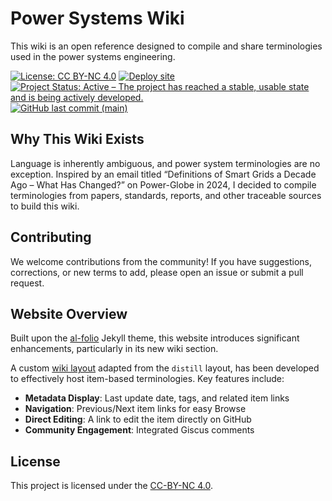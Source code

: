 # Power Systems Wiki

This wiki is an open reference designed to compile and share terminologies used in the power systems engineering.

[![License: CC BY-NC 4.0](https://img.shields.io/badge/License-CC_BY--NC_4.0-lightgrey.svg)](https://github.com/ps-wiki/ps-wiki.github.io/blob/main/LICENSE)
[![Deploy site](https://github.com/ps-wiki/ps-wiki.github.io/actions/workflows/deploy.yml/badge.svg)](https://github.com/ps-wiki/ps-wiki.github.io/actions/workflows/deploy.yml)
[![Project Status: Active – The project has reached a stable, usable state and is being actively developed.](https://www.repostatus.org/badges/latest/active.svg)](https://www.repostatus.org/#active)
[![GitHub last commit (main)](https://img.shields.io/github/last-commit/ps-wiki/ps-wiki.github.io/main?label=last%20commit%20to%20master)](https://github.com/ps-wiki/ps-wiki.github.io/commits/main/)

## Why This Wiki Exists

Language is inherently ambiguous, and power system terminologies are no exception. Inspired by an email titled “Definitions of Smart Grids a Decade Ago – What Has Changed?” on Power-Globe in 2024, I decided to compile terminologies from papers, standards, reports, and other traceable sources to build this wiki.

## Contributing

We welcome contributions from the community! If you have suggestions, corrections, or new terms to add, please open an issue or submit a pull request.

## Website Overview

Built upon the [al-folio](https://github.com/alshedivat/al-folio) Jekyll theme, this website introduces significant enhancements, particularly in its new wiki section.

A custom [wiki layout](./_layouts/wiki.liquid) adapted from the `distill` layout, has been developed to effectively host item-based terminologies. Key features include:

- **Metadata Display**: Last update date, tags, and related item links
- **Navigation**: Previous/Next item links for easy Browse
- **Direct Editing**: A link to edit the item directly on GitHub
- **Community Engagement**: Integrated Giscus comments

## License

This project is licensed under the [CC-BY-NC 4.0](./LICENSE).
